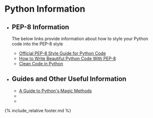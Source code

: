 # Python Information

- ## PEP-8 Information
  
  The below links provide information about how to style your Python code into the PEP-8 style

  - [Official PEP-8 Style Guide for Python Code](https://www.python.org/dev/peps/pep-0008/)
  - [How to Write Beautiful Python Code With PEP-8](https://realpython.com/python-pep8/)
  - [Clean Code in Python](https://testdriven.io/blog/clean-code-python/)

- ## Guides and Other Useful Information
  - [A Guide to Python's Magic Methods](https://rszalski.github.io/magicmethods/)
  - []()
  - []()
  


{% include_relative footer.md %}
